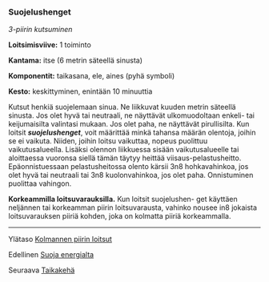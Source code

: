 ### Suojelushenget

*3-piirin kutsuminen* 

**Loitsimisviive:** 1 toiminto

**Kantama:** itse (6 metrin säteellä sinusta)

**Komponentit:** taikasana, ele, aines (pyhä symboli)

**Kesto:** keskittyminen, enintään 10 minuuttia

Kutsut henkiä suojelemaan sinua. Ne liikkuvat kuuden metrin säteellä sinusta. Jos olet hyvä tai neutraali, ne näyttävät ulkomuodoltaan enkeli- tai keijumaisilta valintasi mukaan. Jos olet paha, ne näyttävät pirullisilta. Kun loitsit ***suojelushenget***, voit määrittää minkä tahansa määrän olentoja, joihin se ei vaikuta. Niiden, joihin loitsu vaikuttaa, nopeus puolittuu vaikutusalueella. Lisäksi olennon liikkuessa sisään vaikutusalueelle tai aloittaessa vuoronsa siellä tämän täytyy heittää viisaus-pelastusheitto. Epäonnistuessaan pelastusheitossa olento kärsii 3n8 hohkavahinkoa, jos olet hyvä tai neutraali tai 3n8 kuolonvahinkoa, jos olet paha. Onnistuminen puolittaa vahingon.

**Korkeammilla loitsuvarauksilla.** Kun loitsit suojelushen- get käyttäen neljännen tai korkeamman piirin loitsuvarausta, vahinko nousee in8 jokaista loitsuvarauksen piiriä kohden, joka on kolmatta piiriä korkeammalla.

----

Ylätaso [Kolmannen piirin loitsut](3_piirin_loitsut)

Edellinen [Suoja energialta](Suoja_energialta)

Seuraava [Taikakehä](Taikakehä)
